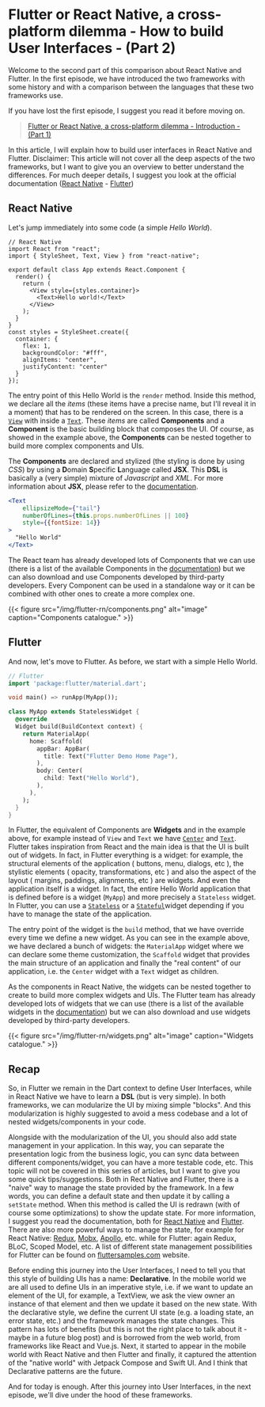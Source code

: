 # Flutter or React Native, a cross-platform dilemma - How to build User Interfaces - (Part 2)


Welcome to the second part of this comparison about React Native and Flutter. In the first episode, we have introduced the two frameworks with some history and with a comparison between the languages that these two frameworks use. 

If you have lost the first episode, I suggest you read it before moving on.

> [Flutter or React Native, a cross-platform dilemma - Introduction - (Part 1)](http://marcogomiero.com/posts/2019/rn-flutter-dilemma-1-intro/)

In this article, I will explain how to build user interfaces in React Native and Flutter. 
Disclaimer: This article will not cover all the deep aspects of the two frameworks, but I want to give you an overview to better understand the differences. For much deeper details, I suggest you look at the official documentation ([React Native](https://facebook.github.io/react-native/) - [Flutter](https://flutter.dev/docs))

## React Native

Let's jump immediately into some code (a simple *Hello World*).

```react
// React Native
import React from "react";
import { StyleSheet, Text, View } from "react-native";

export default class App extends React.Component {
  render() {
    return (
      <View style={styles.container}>
        <Text>Hello world!</Text>
      </View>
    );
  }
}
const styles = StyleSheet.create({
  container: {
    flex: 1,
    backgroundColor: "#fff",
    alignItems: "center",
    justifyContent: "center"
  }
});
```

The entry point of this Hello World is the `render` method. Inside this method, we declare all the *items* (these items have a precise name, but I'll reveal it in a moment) that has to be rendered on the screen. In this case, there is a [`View`](https://facebook.github.io/react-native/docs/view) with inside a [`Text`](https://facebook.github.io/react-native/docs/text). These *items* are called **Components** and a **Component** is the basic building block that composes the UI. Of course, as showed in the example above, the **Components** can be nested together to build more complex components and UIs. 

The **Components** are declared and stylized (the styling is done by using *CSS*) by using a **D**omain **S**pecific **L**anguage called **JSX**. This **DSL** is basically a (very simple) mixture of *Javascript* and *XML*. For more information about **JSX**, please refer to the [documentation](https://reactjs.org/docs/glossary.html#jsx).  

```jsx
<Text
    ellipsizeMode={"tail"}
    numberOfLines={this.props.numberOfLines || 100}
    style={{fontSize: 14}}
>
  "Hello World"
</Text>
```

The React team has already developed lots of Components that we can use (there is a list of the available Components in the [documentation](https://facebook.github.io/react-native/docs/components-and-apis.html)) but we can also download and use Components developed by third-party developers. Every Component can be used in a standalone way or it can be combined with other ones to create a more complex one.

{{< figure src="/img/flutter-rn/components.png" alt="image" caption="Components catalogue." >}}

## Flutter

And now, let's move to Flutter. As before, we start with a simple Hello World.

```dart
// Flutter
import 'package:flutter/material.dart';

void main() => runApp(MyApp());

class MyApp extends StatelessWidget {
  @override
  Widget build(BuildContext context) {
    return MaterialApp(
      home: Scaffold(
        appBar: AppBar(
          title: Text("Flutter Demo Home Page"),
        ),
        body: Center(
          child: Text("Hello World"),
        ),
      ),
    );
  }
}
```
In Flutter, the equivalent of Components are **Widgets** and in the example above, for example instead of `View` and `Text` we have [`Center`](https://api.flutter.dev/flutter/widgets/Center-class.html) and [`Text`](https://api.flutter.dev/flutter/widgets/Text-class.html). Flutter takes inspiration from React and the main idea is that the UI is built out of widgets. In fact, in Flutter everything is a widget: for example, the structural elements of the application ( buttons, menu, dialogs, etc ), the stylistic elements ( opacity, transformations, etc ) and also the aspect of the layout ( margins, paddings, alignments, etc ) are widgets. And even the application itself is a widget. In fact, the entire Hello World application that is defined before is a widget (`MyApp`) and more precisely a `Stateless` widget. In Flutter, you can use a [`Stateless`](https://api.flutter.dev/flutter/widgets/StatelessWidget-class.html) or a [`Stateful`](https://api.flutter.dev/flutter/widgets/StatefulWidget-class.html)widget depending if you have to manage the state of the application. 

The entry point of the widget is the `build` method, that we have override every time we define a new widget. As you can see in the example above, we have declared a bunch of widgets: the `MaterialApp` widget where we can declare some theme customization, the `Scaffold` widget that provides the main structure of an application and finally the "real content" of our application, i.e. the `Center` widget with a `Text` widget as children. 

As the components in React Native, the widgets can be nested together to create to build more complex widgets and UIs. The Flutter team has already developed lots of widgets that we can use (there is a list of the available widgets in the [documentation](https://flutter.dev/docs/development/ui/widgets)) but we can also download and use widgets developed by third-party developers. 

{{< figure src="/img/flutter-rn/widgets.png" alt="image" caption="Widgets catalogue." >}}

## Recap

So, in Flutter we remain in the Dart context to define User Interfaces, while in React Native we have to learn a **DSL** (but is very simple). In both frameworks, we can modularize the UI by mixing simple "blocks". And this modularization is highly suggested to avoid a mess codebase and a lot of nested widgets/components in your code. 

Alongside with the modularization of the UI, you should also add state management in your application. In this way, you can separate the presentation logic from the business logic, you can sync data between different components/widget, you can have a more testable code, etc. This topic will not be covered in this series of articles, but I want to give you some quick tips/suggestions. Both in Rect Native and Flutter, there is a "naive" way to manage the state provided by the framework. In a few words, you can define a default state and then update it by calling a `setState` method. When this method is called the UI is redrawn (with of course some optimizations) to show the update state. For more information, I suggest you read the documentation, both for [React Native](https://facebook.github.io/react-native/docs/state) and [Flutter](https://flutter.dev/docs/development/ui/interactive). 
There are also more powerful ways to manage the state, for example for React Native: [Redux](https://github.com/reduxjs/redux), [Mobx](https://github.com/mobxjs/mobx), [Apollo](https://www.apollographql.com/docs/react/integrations/react-native/), etc. while for Flutter: again Redux, BLoC, Scoped Model, etc. A list of different state management possibilities for Flutter can be found on [fluttersamples.com](http://fluttersamples.com/) website. 

Before ending this journey into the User Interfaces, I need to tell you that this style of building UIs has a name: **Declarative**. In the mobile world we are all used to define UIs in an imperative style, i.e. if we want to update an element of the UI, for example, a TextView, we ask the view owner an instance of that element and then we update it based on the new state. With the declarative style, we define the current UI state (e.g. a loading state, an error state, etc.) and the framework manages the state changes. This pattern has lots of benefits (but this is not the right place to talk about it - maybe in a future blog post) and is borrowed from the web world, from frameworks like React and Vue.js. Next, it started to appear in the mobile world with React Native and then Flutter and finally, it captured the attention of the "native world" with Jetpack Compose and Swift UI. And I think that Declarative patterns are the future.

And for today is enough. After this journey into User Interfaces, in the next episode, we'll dive under the hood of these frameworks.
